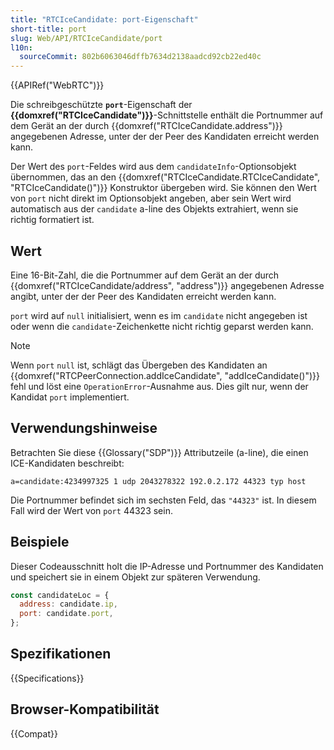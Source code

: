 ```yaml
---
title: "RTCIceCandidate: port-Eigenschaft"
short-title: port
slug: Web/API/RTCIceCandidate/port
l10n:
  sourceCommit: 802b6063046dffb7634d2138aadcd92cb22ed40c
---
```


{{APIRef("WebRTC")}}

Die schreibgeschützte **`port`**-Eigenschaft der **{{domxref("RTCIceCandidate")}}**-Schnittstelle enthält die Portnummer auf dem Gerät an der durch {{domxref("RTCIceCandidate.address")}} angegebenen Adresse, unter der der Peer des Kandidaten erreicht werden kann.

Der Wert des `port`-Feldes wird aus dem `candidateInfo`-Optionsobjekt übernommen, das an den {{domxref("RTCIceCandidate.RTCIceCandidate", "RTCIceCandidate()")}} Konstruktor übergeben wird. Sie können den Wert von `port` nicht direkt im Optionsobjekt angeben, aber sein Wert wird automatisch aus der `candidate` a-line des Objekts extrahiert, wenn sie richtig formatiert ist.

## Wert

Eine 16-Bit-Zahl, die die Portnummer auf dem Gerät an der durch {{domxref("RTCIceCandidate/address", "address")}} angegebenen Adresse angibt, unter der der Peer des Kandidaten erreicht werden kann.

`port` wird auf `null` initialisiert, wenn es im `candidate` nicht angegeben ist oder wenn die `candidate`-Zeichenkette nicht richtig geparst werden kann.

> [!NOTE]
> Wenn `port` `null` ist, schlägt das Übergeben des Kandidaten an {{domxref("RTCPeerConnection.addIceCandidate", "addIceCandidate()")}}
> fehl und löst eine `OperationError`-Ausnahme aus.
> Dies gilt nur, wenn der Kandidat `port` implementiert.

## Verwendungshinweise

Betrachten Sie diese {{Glossary("SDP")}} Attributzeile (a-line), die einen ICE-Kandidaten beschreibt:

```plain
a=candidate:4234997325 1 udp 2043278322 192.0.2.172 44323 typ host
```

Die Portnummer befindet sich im sechsten Feld, das `"44323"` ist. In diesem Fall wird der Wert von `port` 44323 sein.

## Beispiele

Dieser Codeausschnitt holt die IP-Adresse und Portnummer des Kandidaten und speichert sie in einem Objekt zur späteren Verwendung.

```js
const candidateLoc = {
  address: candidate.ip,
  port: candidate.port,
};
```

## Spezifikationen

{{Specifications}}

## Browser-Kompatibilität

{{Compat}}
